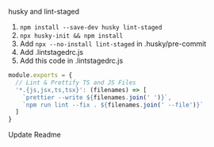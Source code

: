 husky and lint-staged

1. `npm install --save-dev husky lint-staged`
2. `npx husky-init && npm install`
3. Add `npx --no-install lint-staged` in .husky/pre-commit
4. Add .lintstagedrc.js
5. Add this code in .lintstagedrc.js

```javascript
module.exports = {
  // Lint & Prettify TS and JS Files
  '*.{js,jsx,ts,tsx}': (filenames) => [
    `prettier --write ${filenames.join(' ')}`,
    `npm run lint --fix . ${filenames.join(' --file')}`
  ]
}
```

Update Readme
